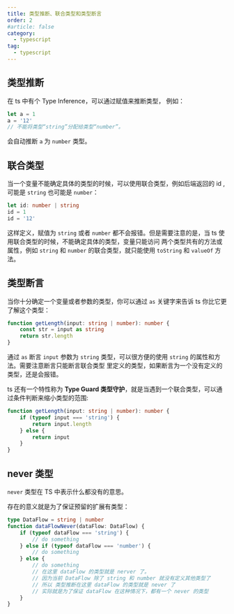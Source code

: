 ```yaml
---
title: 类型推断、联合类型和类型断言
order: 2
#article: false
category:
  - typescript
tag:
  - typescript
---
```



## 类型推断

在 ts 中有个 Type Inference，可以通过赋值来推断类型， 例如：

```typescript
let a = 1
a = '12'
// 不能将类型“string”分配给类型“number”。
```

会自动推断 `a` 为 `number` 类型。


## 联合类型

当一个变量不能确定具体的类型的时候，可以使用联合类型，例如后端返回的 id ,可能是 `string` 也可能是 `number`：

```typescript
let id: number | string
id = 1
id = '12'
```

这样定义，赋值为 `string` 或者 `number` 都不会报错。但是需要注意的是，当 ts 使用联合类型的时候，不能确定具体的类型，变量只能访问
两个类型共有的方法或属性，例如 `string` 和 `number` 的联合类型，就只能使用 `toString` 和 `valueOf` 方法。


## 类型断言

当你十分确定一个变量或者参数的类型，你可以通过 `as` 关键字来告诉 ts 你比它更了解这个类型：

```typescript
function getLength(input: string | number): number {
    const str = input as string
    return str.length
}
```

通过 `as` 断言 `input` 参数为 `string` 类型，可以很方便的使用 `string` 的属性和方法。需要注意断言只能断言联合类型
里定义的类型，如果断言为一个没有定义的类型，还是会报错。

ts 还有一个特性称为 **Type Guard 类型守护**，就是当遇到一个联合类型，可以通过条件判断来缩小类型的范围:

```typescript
function getLength(input: string | number): number {
    if (typeof input === 'string') {
        return input.length
    } else {
        return input
    }
}
```

## never 类型

`never` 类型在 TS 中表示什么都没有的意思。

存在的意义就是为了保证预留的扩展有类型：

```ts
type DataFlow = string | number
function dataFlowNever(dataFlow: DataFlow) {
    if (typeof dataFlow === 'string') {
        // do something
    } else if (typeof dataFlow === 'number') {
        // do something
    } else {
        // do something
        // 在这里 dataFlow 的类型就是 nerver 了。
        // 因为当前 DataFlow 除了 string 和 number 就没有定义其他类型了 
        // 所以 类型推断在这里 dataFlow 的类型就是 never 了
        // 实际就是为了保证 dataFlow 在这种情况下，都有一个 never 的类型
    }
}
```
